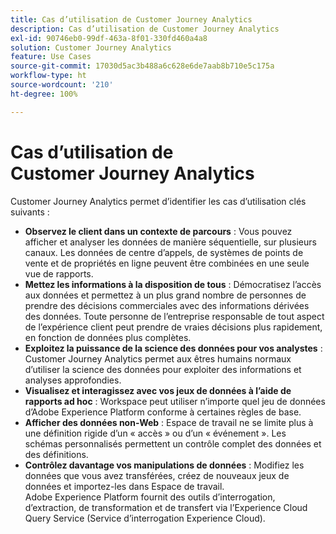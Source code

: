 ```yaml
---
title: Cas d’utilisation de Customer Journey Analytics
description: Cas d’utilisation de Customer Journey Analytics
exl-id: 90746eb0-99df-463a-8f01-330fd460a4a8
solution: Customer Journey Analytics
feature: Use Cases
source-git-commit: 17030d5ac3b488a6c628e6de7aab8b710e5c175a
workflow-type: ht
source-wordcount: '210'
ht-degree: 100%

---
```


# Cas d’utilisation de Customer Journey Analytics

Customer Journey Analytics permet d’identifier les cas d’utilisation clés suivants :

* **Observez le client dans un contexte de parcours** : Vous pouvez afficher et analyser les données de manière séquentielle, sur plusieurs canaux. Les données de centre d’appels, de systèmes de points de vente et de propriétés en ligne peuvent être combinées en une seule vue de rapports.
* **Mettez les informations à la disposition de tous** : Démocratisez l’accès aux données et permettez à un plus grand nombre de personnes de prendre des décisions commerciales avec des informations dérivées des données. Toute personne de l’entreprise responsable de tout aspect de l’expérience client peut prendre de vraies décisions plus rapidement, en fonction de données plus complètes.
* **Exploitez la puissance de la science des données pour vos analystes** : Customer Journey Analytics permet aux êtres humains normaux d’utiliser la science des données pour exploiter des informations et analyses approfondies.
* **Visualisez et interagissez avec vos jeux de données à l’aide de rapports ad hoc** : Workspace peut utiliser n’importe quel jeu de données d’Adobe Experience Platform conforme à certaines règles de base.
* **Afficher des données non-Web** : Espace de travail ne se limite plus à une définition rigide d’un « accès » ou d’un « événement ». Les schémas personnalisés permettent un contrôle complet des données et des définitions.
* **Contrôlez davantage vos manipulations de données** : Modifiez les données que vous avez transférées, créez de nouveaux jeux de données et importez-les dans Espace de travail. Adobe Experience Platform fournit des outils d’interrogation, d’extraction, de transformation et de transfert via l’Experience Cloud Query Service (Service d’interrogation Experience Cloud).
